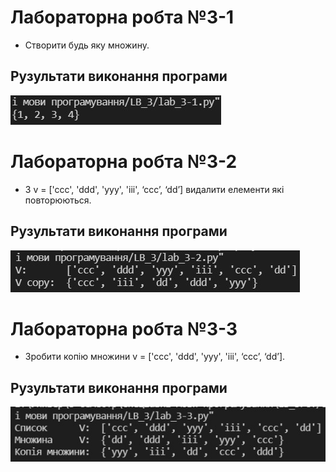# Лабораторна робта №3-1
- Створити будь яку множину.

## Рузультати виконання програми
![3-1 result](https://github.com/whiteman1989/Python_lab_work_3/blob/master/images/work_res_3-1.jpg?raw=true)

# Лабораторна робта №3-2
- З v = ['ccc', 'ddd', 'yyy', 'iii', ‘ccc’, ‘dd’] видалити елементи які повторюються.

## Рузультати виконання програми
![3-2 result](https://github.com/whiteman1989/Python_lab_work_3/blob/master/images/work_res_3-2.jpg?raw=true)

# Лабораторна робта №3-3
- Зробити копію множини v = ['ccc', 'ddd', 'yyy', 'iii', ‘ccc’, ‘dd’].

## Рузультати виконання програми
![3-3 result](https://github.com/whiteman1989/Python_lab_work_3/blob/master/images/work_res_3-3.jpg?raw=true)

